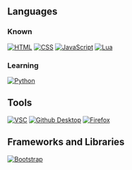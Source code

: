 ## Languages
### Known
[![HTML](https://img.shields.io/badge/-HTML-d63d0f?style=for-the-badge&logo=HTML5&logoColor=white)](https://html.com/)
[![CSS](https://img.shields.io/badge/-CSS-2299f8?style=for-the-badge&logo=CSS3&logoColor=white)](https://www.w3schools.com/css/)
[![JavaScript](https://img.shields.io/badge/-JavaScript-2f3131?style=for-the-badge&logo=JavaScript&logoColor=white)](https://www.javascript.com/)
[![Lua](https://img.shields.io/badge/-Lua-000081?style=for-the-badge&logo=Lua&logoColor=white)](https://www.lua.org/)

### Learning
[![Python](https://img.shields.io/badge/-Python-377bb5?style=for-the-badge&logo=Python&logoColor=white)](https://www.Python.org/)

## Tools
[![VSC](https://img.shields.io/badge/-VSC-0079d0?style=for-the-badge&logo=VisualStudioCode&logoColor=white)](https://code.visualstudio.com/)
[![Github Desktop](https://img.shields.io/badge/-Github_Desktop-7c3eec?style=for-the-badge&logo=Github&logoColor=white)](https://desktop.github.com/)
[![Firefox](https://img.shields.io/badge/-Firefox-FF7139?style=for-the-badge&logo=FirefoxBrowser&logoColor=white)](https://www.mozilla.org/en-US/firefox/new/)

## Frameworks and Libraries
[![Bootstrap](https://img.shields.io/badge/-Bootstrap-7952B3?style=for-the-badge&logo=Bootstrap&logoColor=white)](https://getbootstrap.com)
